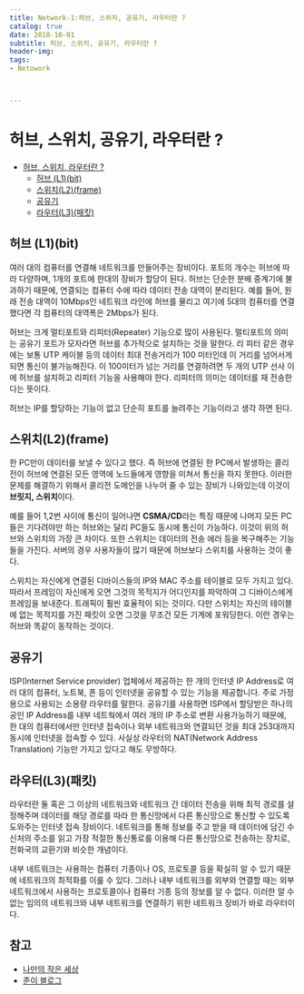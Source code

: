 ```yaml
---
title: Network-1:허브, 스위치, 공유기, 라우터란 ?
catalog: true
date: 2018-10-01
subtitle: 허브, 스위치, 공유기, 라우터란 ?
header-img:
tags:
- Netowork



---
```



# 허브, 스위치, 공유기, 라우터란 ?
<!-- TOC -->

- [허브, 스위치, 라우터란 ?](#허브-스위치-라우터란-)
    - [허브 (L1)(bit)](#허브-l1bit)
    - [스위치(L2)(frame)](#스위치l2frame)
    - [공유기](#공유기)
    - [라우터(L3)(패킷)](#라우터l3패킷)

<!-- /TOC -->

## 허브 (L1)(bit)
여러 대의 컴퓨터를 연결해 네트워크를 만들어주는 장비이다. 포트의 개수는 허브에 따라 다양하며, 1개의 포트에 한대의 장비가 할당이 된다. 허브는 단순한 분배 중계기에 불과하기 때문에, 연결되는 컴퓨터 수에 따라 데이터 전송 대역이 분리된다. 예를 들어, 원래 전송 대역이 10Mbps인 네트워크 라인에 허브를 물리고 여기에 5대의 컴퓨터를 연결했다면 각 컴퓨터의 대역폭은 2Mbps가 된다.

허브는 크게 멀티포트와 리피터(Repeater) 기능으로 많이 사용된다. 멀티포트의 의미는 공유기 포트가 모자라면 허브를 추가적으로 설치하는 것을 말한다. 리 피터 같은 경우에는 보통 UTP 케이블 등의 데이터 최대 전송거리가 100 미터인데 이 거리를 넘어서게 되면 통신이 불가능해진다. 이 100미터가 넘는 거리를 연결하려면 두 개의 UTP 선사 이에 허브를 설치하고 리피터 기능을 사용해야 한다. 리피터의 의미는 데이터를 재 전송한다는 뜻이다.

허브는 IP를 할당하는 기능이 없고 단순히 포트를 늘려주는 기능이라고 생각 하면 된다.

## 스위치(L2)(frame)
한 PC만이 데이터를 보낼 수 있다고 했다. 즉 허브에 연결된 한 PC에서 발생하는 콜리전이 허브에 연결된 모든 영역에 노드들에게 영향을 미쳐서 통신을 하지 못한다. 이러한 문제를 해결하기 위해서 콜리전 도메인을 나누어 줄 수 있는 장비가 나와있는데 이것이 **브릿지, 스위치**이다.

예를 들어 1,2번 사이에 통신이 일어나면 **CSMA/CD**라는 특징 때문에 나머지 모든 PC들은 기다려야만 하는 허브와는 달리 PC들도 동시에 통신이 가능하다. 이것이 위의 허브와 스위치의 가장 큰 차이다. 또한 스위치는 데이터의 전송 에러 등을 복구해주는 기능들을 가진다. 서버의 경우 사용자들이 많기 때문에 허브보다 스위치를 사용하는 것이 좋다.

스위치는 자신에게 연결된 디바이스들의 IP와 MAC 주소를 테이블로 모두 가지고 있다. 따라서 프레임이 자신에게 오면 그것의 목적지가 어디인지를 파악하여 그 디바이스에게 프레임을 보내준다. 트래픽이 훨씬 효율적이 되는 것이다. 다만 스위치는 자신의 테이블에 없는 목적지를 가진 패킷이 오면 그것을 무조건 모든 기계에 포워딩한다. 이런 경우는 허브와 똑같이 동작하는 것이다. 


## 공유기
ISP(Internet Service provider) 업체에서 제공하는 한 개의 인터넷 IP Address로 여러 대의 컴퓨터, 노트북, 폰 등이 인터넷을 공유할 수 있는 기능을 제공합니다. 주로 가정용으로 사용되는 소용량 라우터를 말한다. 공유기를 사용하면 ISP에서 할당받은 하나의 공인 IP Address를 내부 네트웍에서 여러 개의 IP 주소로 변환 사용가능하기 때문에, 한 대의 컴퓨터에서만 인터넷 접속이나 외부 네트워크와 연결되던 것을 최대 253대까지 동시에 인터넷을 접속할 수 있다. 사실상 라우터의 NAT(Network Address Translation) 기능만 가지고 있다고 해도 무방하다.

## 라우터(L3)(패킷)
라우터란 둘 혹은 그 이상의 네트워크와 네트워크 간 데이터 전송을 위해 최적 경로를 설정해주며 데이터를 해당 경로를 따라 한 통신망에서 다른 통신망으로 통신할 수 있도록 도와주는 인터넷 접속 장비이다. 네트워크를 통해 정보를 주고 받을 때 데이터에 담긴 수신처의 주소를 읽고 가장 적절한 통신통로를 이용해 다른 통신망으로 전송하는 장치로, 전화국의 교환기와 비슷한 개념이다. 

내부 네트워크는 사용하는 컴퓨터 기종이나 OS, 프로토콜 등을 확실히 알 수 있기 때문에 네트워크의 최적화를 이룰 수 있다. 그러나 내부 네트워크를 외부와 연결할 때는 외부 네트워크에서 사용하는 프로토콜이나 컴퓨터 기종 등의 정보를 알 수 없다. 이러한 알 수 없는 임의의 네트워크와 내부 네트워크를 연결하기 위한 네트워크 장비가 바로 라우터이다.

## 참고
* [나만의 작은 세상](http://ycchoi21.tistory.com/entry/인터넷-공유기-허브-라우터-등의-차이점은)
* [준이 블로그](http://blog.daum.net/_blog/BlogTypeView.do?blogid=0rR5X&articleno=3&categoryId=0&regdt=20150309011857)


